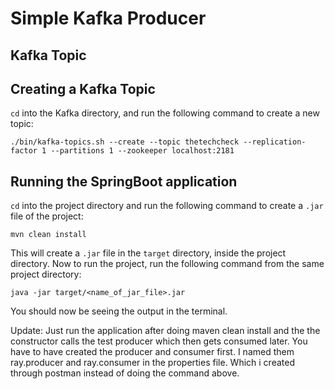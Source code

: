 # Simple Kafka Producer

## Kafka Topic



## Creating a Kafka Topic

```cd``` into the Kafka directory, and run the following command to create a new topic:

```shell
./bin/kafka-topics.sh --create --topic thetechcheck --replication-factor 1 --partitions 1 --zookeeper localhost:2181
```

## Running the SpringBoot application

```cd``` into the project directory and run the following command to create a ```.jar``` file of the project:

```shell
mvn clean install
```

This will create a ```.jar``` file in the ```target``` directory, inside the project directory. Now to run the project, run the following command from the same project directory:

```shell
java -jar target/<name_of_jar_file>.jar
```

You should now be seeing the output in the terminal.

Update:
Just run the application after doing maven clean install and the the constructor calls the test producer which then gets consumed later. You have to have created the producer and consumer first. I named them ray.producer and ray.consumer in the properties file. Which i created through postman instead of doing the command above.